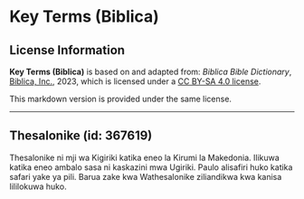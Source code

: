 # Key Terms (Biblica)

## License Information

**Key Terms (Biblica)** is based on and adapted from: _Biblica Bible Dictionary_, [Biblica, Inc.](https://www.biblica.com/), 2023, which is licensed under a [CC BY-SA 4.0 license](https://creativecommons.org/licenses/by-sa/4.0/legalcode.en).

This markdown version is provided under the same license.



--------------------------------

## Thesalonike (id: 367619)

Thesalonike ni mji wa Kigiriki katika eneo la Kirumi la Makedonia. Ilikuwa katika eneo ambalo sasa ni kaskazini mwa Ugiriki. Paulo alisafiri huko katika safari yake ya pili. Barua zake kwa Wathesalonike ziliandikwa kwa kanisa lililokuwa huko.


